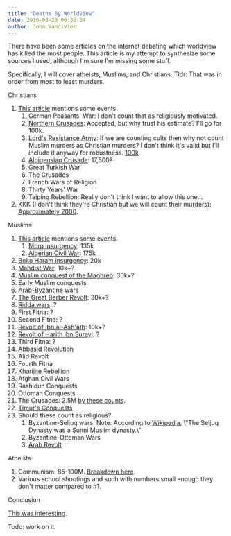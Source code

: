 ```yaml
---
title: "Deaths By Worldview"
date: 2016-03-23 06:36:34
author: John Vandivier
---
```




There have been some articles on the internet debating which worldview has killed the most people. This article is my attempt to synthesize some sources I used, although I'm sure I'm missing some stuff.

Specifically, I will cover atheists, Muslims, and Christians. Tldr: That was in order from most to least murders.
<p style=\"text-align: center;\">Christians</p>

<ol>
	<li style=\"text-align: left;\"><a href=\"https://www.quora.com/Which-religion-is-responsible-for-the-greatest-number-of-deaths-of-infidels-over-its-entire-history\">This article</a> mentions some events.
<ol>
	<li style=\"text-align: left;\">German Peasants' War: I don't count that as religiously motivated.</li>
	<li style=\"text-align: left;\"><a href=\"https://en.wikipedia.org/wiki/Northern_Crusades\">Northern Crusades</a>: Accepted, but why trust his estimate? I'll go for 100k.</li>
	<li style=\"text-align: left;\"><a href=\"https://en.wikipedia.org/wiki/Lord's_Resistance_Army\">Lord's Resistance Army</a>: If we are counting cults then why not count Muslim murders as Christian murders? I don't think it's valid but I'll include it anyway for robustness. <a href=\"https://en.wikipedia.org/wiki/List_of_ongoing_armed_conflicts#Fewer_than_100_deaths_in_current_or_past_year\">100k</a>.</li>
	<li style=\"text-align: left;\"><a href=\"https://en.wikipedia.org/wiki/Albigensian_Crusade\">Albigensian Crusade</a>: 17,500?</li>
	<li style=\"text-align: left;\">Great Turkish War</li>
	<li style=\"text-align: left;\">The Crusades</li>
	<li style=\"text-align: left;\">French Wars of Religion</li>
	<li style=\"text-align: left;\">Thirty Years' War</li>
	<li style=\"text-align: left;\">Taiping Rebellion: Really don't think I want to allow this one...</li>
</ol>
</li>
	<li style=\"text-align: left;\">KKK (I don't think they're Christian but we will count their murders): <a href=\"http://www.debate.org/debates/History-suggests-Muslims-have-killed-more-than-Christians-in-the-name-of-their-god./2/\">Approximately 2000</a>.</li>
</ol>
<p style=\"text-align: center;\">Muslims</p>

<ol>
	<li style=\"text-align: left;\"><a href=\"https://www.quora.com/Which-religion-is-responsible-for-the-greatest-number-of-deaths-of-infidels-over-its-entire-history\">This article</a> mentions some events.
<ol>
	<li style=\"text-align: left;\"><a href=\"https://en.wikipedia.org/wiki/Moro_Conflict\">Moro Insurgency</a>: 135k</li>
	<li style=\"text-align: left;\"><a href=\"https://en.wikipedia.org/wiki/Algerian_Civil_War\">Algerian Civil War</a>: 175k</li>
</ol>
</li>
	<li style=\"text-align: left;\"><a href=\"http://Boko Haram\">Boko Haram insurgency</a>: 20k</li>
	<li style=\"text-align: left;\"><a href=\"https://en.wikipedia.org/wiki/Mahdist_War\">Mahdist War</a>: 10k+?</li>
	<li style=\"text-align: left;\"><a href=\"https://en.wikipedia.org/wiki/Muslim_conquest_of_the_Maghreb\">Muslim conquest of the Maghreb</a>: 30k+?</li>
	<li style=\"text-align: left;\">Early Muslim conquests</li>
	<li style=\"text-align: left;\"><a href=\"https://en.wikipedia.org/wiki/Arab%E2%80%93Byzantine_wars\">Arab-Byzantine wars</a></li>
	<li style=\"text-align: left;\"><a href=\"https://en.wikipedia.org/wiki/Berber_Revolt\">The Great Berber Revolt</a>: 30k+?</li>
	<li style=\"text-align: left;\"><a href=\"https://en.wikipedia.org/wiki/Ridda_wars\">Ridda wars</a>: ?</li>
	<li style=\"text-align: left;\">First Fitna: ?</li>
	<li style=\"text-align: left;\">Second Fitna: ?</li>
	<li style=\"text-align: left;\"><a href=\"https://en.wikipedia.org/wiki/Abd_al-Rahman_ibn_Muhammad_ibn_al-Ash'ath\">Revolt of Ibn al-Ash'ath</a>: 10k+?</li>
	<li style=\"text-align: left;\"><a href=\"https://en.wikipedia.org/wiki/Al-Harith_ibn_Surayj\">Revolt of Harith ibn Surayj</a>: ?</li>
	<li style=\"text-align: left;\">Third Fitna: ?</li>
	<li style=\"text-align: left;\"><a href=\"https://en.wikipedia.org/wiki/Abbasid_Revolution\">Abbasid Revolution</a></li>
	<li style=\"text-align: left;\">Alid Revolt</li>
	<li style=\"text-align: left;\">Fourth Fitna</li>
	<li style=\"text-align: left;\"><a href=\"https://en.wikipedia.org/wiki/Kharijite_Rebellion\">Kharijite Rebellion</a></li>
	<li style=\"text-align: left;\">Afghan Civil Wars</li>
	<li style=\"text-align: left;\">Rashidun Conquests</li>
	<li style=\"text-align: left;\">Ottoman Conquests</li>
	<li style=\"text-align: left;\">The Crusades: 2.5M <a href=\"http://www.debate.org/debates/History-suggests-Muslims-have-killed-more-than-Christians-in-the-name-of-their-god./2/\">by these counts</a>.</li>
	<li style=\"text-align: left;\"><a href=\"https://en.wikipedia.org/wiki/Timur\">Timur's Conquests</a></li>
	<li style=\"text-align: left;\">Should these count as religious?
<ol>
	<li style=\"text-align: left;\">Byzantine-Seljuq wars. Note: According to <a href=\"https://en.wikipedia.org/wiki/Seljuq_dynasty\">Wikipedia</a>, \"The Seljuq Dynasty was a Sunni Muslim dynasty.\"</li>
	<li style=\"text-align: left;\">Byzantine-Ottoman Wars</li>
	<li style=\"text-align: left;\"><a href=\"https://en.wikipedia.org/wiki/Arab_Revolt\">Arab Revolt</a></li>
</ol>
</li>
</ol>
<p style=\"text-align: center;\">Atheists</p>

<ol>
	<li style=\"text-align: left;\">Communism: 85-100M. <a href=\"https://en.wikipedia.org/w/index.php?title=Mass_killings_under_Communist_regimes&amp;oldid=682077104\">Breakdown here</a>.</li>
	<li style=\"text-align: left;\">Various school shootings and such with numbers small enough they don't matter compared to #1.</li>
</ol>
<p style=\"text-align: center;\">Conclusion</p>
<p style=\"text-align: left;\"><a href=\"http://necrometrics.com/pre1700a.htm#20worst\">This was interesting</a>.</p>
Todo: work on it.